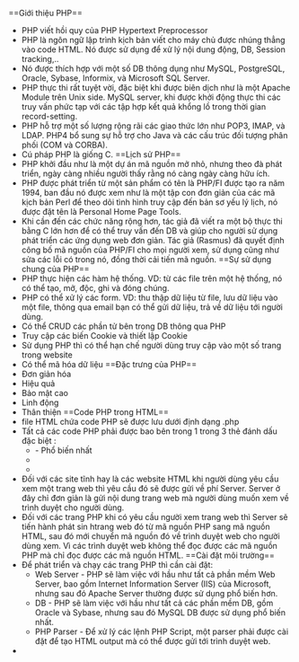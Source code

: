 ==Giới thiệu PHP==
+ PHP viết hồi quy của PHP Hypertext Preprocessor
+ PHP là ngôn ngữ lập trình kịch bản viết cho máy chủ được nhúng thẳng vào code HTML. Nó được sử dụng để xử lý nội dung động, DB, Session tracking,..
+ Nó được thích hợp với một số DB thông dụng như MySQL, PostgreSQL, Oracle, Sybase, Informix, và Microsoft SQL Server.
+ PHP thực thi rất tuyệt vời, đặc biệt khi được biên dịch như là một Apache Module trên Unix side. MySQL server, khi được khởi động thực thi các truy vấn phức tạp với các tập hợp kết quả khổng lồ trong thời gian record-setting.
+ PHP hỗ trợ một số lượng rộng rãi các giao thức lớn như POP3, IMAP, và LDAP. PHP4 bổ sung sự hỗ trợ cho Java và các cấu trúc đối tượng phân phối (COM và CORBA).
+ Cú pháp PHP là giống C.
==Lịch sử PHP==
+ PHP khởi đầu như là một dự án mã nguồn mở nhỏ, nhưng theo đà phát triển, ngày càng nhiều người thấy rằng nó càng ngày càng hữu ích.
+ PHP được phát triển từ một sản phẩm có tên là PHP/FI được tạo ra năm 1994, ban đầu nó được xem như là một tập con đơn giản của các mã kịch bản Perl để theo dõi tình hình truy cập đến bản sơ yếu lý lịch, nó được đặt tên là Personal Home Page Tools.
+ Khi cần đến các chức năng rộng hơn, tác giả đã viết ra một bộ thực thi bằng C lớn hơn để có thể truy vấn đến DB và giúp cho người sử dụng phát triển các ứng dụng web đơn giản. Tác giả (Rasmus) đã quyết định công bố mã nguồn của PHP/FI cho mọi người xem, sử dụng cũng như sửa các lỗi có trong nó, đồng thời cải tiến mã nguồn.
==Sự sử dụng chung của PHP==
+ PHP thực hiện các hàm hệ thống.  VD: từ các file trên một hệ thống, nó có thể tạo, mở, độc, ghi và đóng chúng.
+ PHP có thể xử lý các form. VD: thu thập dữ liệu từ file, lưu dữ liệu vào một file, thông qua email bạn có thể gửi dữ liệu, trả về dữ liệu tới người dùng.
+ Có thể CRUD các phần tử bên trong DB thông qua PHP
+ Truy cập các biến Cookie và thiết lập Cookie
+ Sử dụng PHP thì có thể hạn chế người dùng truy cập vào một số trang trong website
+ Có thể mã hóa dữ liệu
==Đặc trưng của PHP==
+ Đơn giản hóa
+ Hiệu quả
+ Bảo mật cao
+ Linh động
+ Thân thiện
==Code PHP trong HTML==
+ file HTML chứa code PHP sẽ được lưu dưới định dạng .php
+ Tất cả các code PHP phải được bao bên trong 1 trong 3 thẻ đánh dấu đặc biệt :
	+ <?php code ?> - Phổ biến nhất
	+ <? cođe ?>
	+ <script language="php"> code </script>
+ Đối với các site tĩnh hay là các website HTML khi người dùng yêu cầu xem một trang web thì yêu cầu đó sẽ được gửi về phí Server. Server ở đây chỉ đơn giản là gửi nội dung trang web mà người dùng muốn xem về trình duyệt cho người dùng.
+ Đối với các trang PHP khi có yêu cầu người xem trang web thì Server sẽ tiến hành phát sin htrang web đó từ mã nguồn PHP sang mã nguồn HTML, sau đó mới chuyển mã nguồn đó về trình duyệt web cho người dùng xem. Vì các trình duyệt web không thể đọc được các mã nguồn PHP mà chỉ đọc được các mã nguồn HTML.
==Cài đặt môi trường==
+ Để phát triển và chạy các trang PHP thì cần cài đặt:
	+ Web Server - PHP sẽ làm việc với hầu như tất cả phần mềm Web Server, bao gồm Internet Information Server (IIS) của Microsoft, nhưng sau đó Apache Server thường được sử dụng phổ biến hơn.
	+ DB - PHP sẽ làm việc với hầu như tất cả các phần mềm DB, gồm Oracle và Sybase, nhưng sau đó MySQL DB được sử dụng phổ biến nhất.
	+ PHP Parser - Để xử lý các lệnh PHP Script, một parser phải được cài đặt để tạo HTML output mà có thể được gửi tới trình duyệt web.
+ 